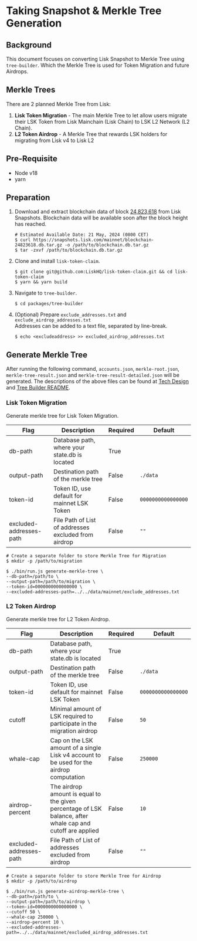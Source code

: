 # Taking Snapshot & Merkle Tree Generation

## Background

This document focuses on converting Lisk Snapshot to Merkle Tree using `tree-builder`.
Which the Merkle Tree is used for Token Migration and future Airdrops.

## Merkle Trees

There are 2 planned Merkle Tree from Lisk:

1. **Lisk Token Migration** - The main Merkle Tree to let allow users migrate their LSK Token from Lisk Mainchain (Lisk Chain) to LSK L2 Network (L2 Chain).
2. **L2 Token Airdrop** - A Merkle Tree that rewards LSK holders for migrating from Lisk v4 to Lisk L2

## Pre-Requisite

- Node v18
- yarn

## Preparation

1. Download and extract blockchain data of block [24,823,618](https://snapshots.lisk.com/mainnet/blockchain-24823618.db.tar.gz) from Lisk Snapshots. Blockchain data will be available soon after the block height has reached.
   ```
   # Estimated Available Date: 21 May, 2024 (0800 CET)
   $ curl https://snapshots.lisk.com/mainnet/blockchain-24823618.db.tar.gz -o /path/to/blockchain.db.tar.gz
   $ tar -zxvf /path/to/blockchain.db.tar.gz
   ```
2. Clone and install `lisk-token-claim`.
   ```
   $ git clone git@github.com:LiskHQ/lisk-token-claim.git && cd lisk-token-claim
   $ yarn && yarn build
   ```
3. Navigate to `tree-builder`.
   ```
   $ cd packages/tree-builder
   ```
4. (Optional) Prepare `exclude_addresses.txt` and `exclude_airdrop_addresses.txt` \
   Addresses can be added to a text file, separated by line-break.
   ```
   $ echo <excludeaddress> >> excluded_airdrop_addresses.txt
   ```

## Generate Merkle Tree

After running the following command, `accounts.json`, `merkle-root.json`, `merkle-tree-result.json` and `merkle-tree-result-detailed.json` will be generated.
The descriptions of the above files can be found at [Tech Design](./Tech_Design.md) and [Tree Builder README](../packages/tree-builder/README.md).

### Lisk Token Migration

Generate merkle tree for Lisk Token Migration.

| Flag                    | Description                                          | Required | Default            |
| ----------------------- | ---------------------------------------------------- | -------- | ------------------ |
| db-path                 | Database path, where your state.db is located        | True     |                    |
| output-path             | Destination path of the merkle tree                  | False    | `./data`           |
| token-id                | Token ID, use default for mainnet LSK Token          | False    | `0000000000000000` |
| excluded-addresses-path | File Path of List of addresses excluded from airdrop | False    | `""`               |

```
# Create a separate folder to store Merkle Tree for Migration
$ mkdir -p /path/to/migration

$ ./bin/run.js generate-merkle-tree \
--db-path=/path/to \
--output-path=/path/to/migration \
--token-id=0000000000000000 \
--excluded-addresses-path=../../data/mainnet/exclude_addresses.txt
```

### L2 Token Airdrop

Generate merkle tree for L2 Token Airdrop.

| Flag                    | Description                                                                                                | Required | Default            |
| ----------------------- | ---------------------------------------------------------------------------------------------------------- | -------- | ------------------ |
| db-path                 | Database path, where your state.db is located                                                              | True     |                    |
| output-path             | Destination path of the merkle tree                                                                        | False    | `./data`           |
| token-id                | Token ID, use default for mainnet LSK Token                                                                | False    | `0000000000000000` |
| cutoff                  | Minimal amount of LSK required to participate in the migration airdrop                                     | False    | `50`               |
| whale-cap               | Cap on the LSK amount of a single Lisk v4 account to be used for the airdrop computation                   | False    | `250000`           |
| airdrop-percent         | The airdrop amount is equal to the given percentage of LSK balance, after whale cap and cutoff are applied | False    | `10`               |
| excluded-addresses-path | File Path of List of addresses excluded from airdrop                                                       | False    | `""`               |

```
# Create a separate folder to store Merkle Tree for Airdrop
$ mkdir -p /path/to/airdrop

$ ./bin/run.js generate-airdrop-merkle-tree \
--db-path=/path/to \
--output-path=/path/to/airdrop \
--token-id=0000000000000000 \
--cutoff 50 \
--whale-cap 250000 \
--airdrop-percent 10 \
--excluded-addresses-path=../../data/mainnet/excluded_airdrop_addresses.txt
```
